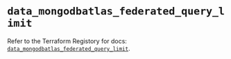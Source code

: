 # `data_mongodbatlas_federated_query_limit`

Refer to the Terraform Registory for docs: [`data_mongodbatlas_federated_query_limit`](https://registry.terraform.io/providers/mongodb/mongodbatlas/1.11.1/docs/data-sources/federated_query_limit).

